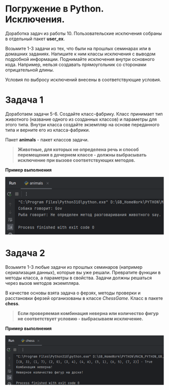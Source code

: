 # Погружение в Python. Исключения.

Доработка задач из работы 10. Пользовательские исключения собраны в отдельный пакет **user_ex**.

Возьмите 1-3 задачи из тех, что были на прошлых семинарах или в домашних заданиях.
Напишите к ним классы исключения с выводом подробной информации. Поднимайте исключения
внутри основного кода. Например, нельзя создавать прямоугольник со сторонами отрицательной длины.

Условия по выбросу исключений внесены в соответствующие условия.

# Задача 1
Доработаем задачи 5-6. Создайте класс-фабрику.
Класс принимает тип животного (название одного из созданных классов) и параметры для этого типа.
Внутри класса создайте экземпляр на основе переданного типа и верните его из класса-фабрики.

Пакет **animals** - пакет классов задачи. 

>**Животные, для которых не определена речь и способ перемещения в дочернем классе -
> должны выбрасывать исключение при вызове соответствующих методов.**

**Пример выполнения**

![img.png](img/img_1-01.png)


# Задача 2
Возьмите 1-3 любые задачи из прошлых семинаров (например сериализация данных), которые вы уже решали. 
Превратите функции в методы класса, а параметры в свойства. Задачи должны решаться через вызов методов экземпляра.

В качестве основы взята задача о ферзях, методы проверки и расстановки ферзей организованы в классе _ChessGame_. 
Класс в пакете **chess**.

>**Если проверяемая комбинация неверна или количество фигур не соответствует условию - выбрасываем исключение.**

**Пример выполнения**

![img.png](img/img_2-01.png)
